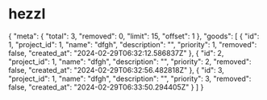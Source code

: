 # hezzl
{
    "meta": {
        "total": 3,
        "removed": 0,
        "limit": 15,
        "offset": 1
    },
    "goods": [
        {
            "id": 1,
            "project_id": 1,
            "name": "dfgh",
            "description": "",
            "priority": 1,
            "removed": false,
            "created_at": "2024-02-29T06:32:12.586837Z"
        },
        {
            "id": 2,
            "project_id": 1,
            "name": "dfgh",
            "description": "",
            "priority": 2,
            "removed": false,
            "created_at": "2024-02-29T06:32:56.482818Z"
        },
        {
            "id": 3,
            "project_id": 1,
            "name": "dfgh",
            "description": "",
            "priority": 3,
            "removed": false,
            "created_at": "2024-02-29T06:33:50.294405Z"
        }
    ]
}